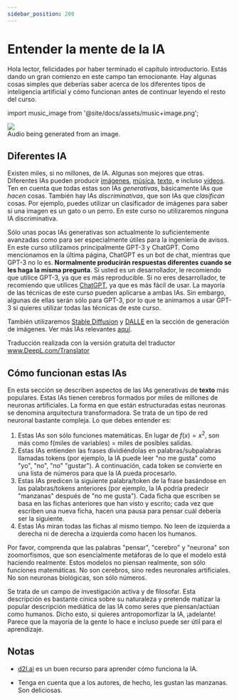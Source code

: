 ```yaml
---
sidebar_position: 200
---
```


#   Entender la mente de la IA

Hola lector, felicidades por haber terminado el capítulo introductorio. Estás dando un gran comienzo en este campo tan emocionante. Hay algunas cosas simples que deberías saber acerca de los diferentes tipos de inteligencia artificial y cómo funcionan antes de continuar leyendo el resto del curso.

import music_image from '@site/docs/assets/music+image.png';

<div style={{textAlign: 'center'}}>
  <img src={music_image} style={{width: "850px"}} />
</div>

<div style={{textAlign: 'center'}}>
  Audio being generated from an image.
</div>

## Diferentes IA

Existen miles, si no millones, de IA. Algunas son mejores que otras. Diferentes IAs pueden producir [imágenes](https://openai.com/product/dall-e-2), [música](https://google-research.github.io/seanet/musiclm/examples/), [texto](https://platform.openai.com/playground), e incluso [vídeos](https://makeavideo.studio/). Ten en cuenta que todas estas son IAs _generativas_, básicamente IAs que _hacen_ cosas. También hay IAs _discriminativas_, que son IAs que _clasifican_ cosas. Por ejemplo, puedes utilizar un clasificador de imágenes para saber si una imagen es un gato o un perro. En este curso no utilizaremos ninguna IA discriminativa.

Sólo unas pocas IAs generativas son actualmente lo suficientemente avanzadas como para ser especialmente útiles para la ingeniería de avisos. En este curso utilizamos principalmente GPT-3 y ChatGPT. Como mencionamos en la última página, ChatGPT es un bot de chat, mientras que GPT-3 no lo es. **Normalmente producirán respuestas diferentes cuando se les haga la misma pregunta**. Si usted es un desarrollador, le recomiendo que utilice GPT-3, ya que es más reproducible. Si no eres desarrollador, te recomiendo que utilices [ChatGPT](https://learnprompting.org/docs/category/%EF%B8%8F-image-prompting), ya que es más fácil de usar. La mayoría de las técnicas de este curso pueden aplicarse a ambas IAs. Sin embargo, algunas de ellas serán sólo para GPT-3, por lo que te animamos a usar GPT-3 si quieres utilizar todas las técnicas de este curso.

También utilizaremos [Stable Diffusion](https://beta.dreamstudio.ai/home) y [DALLE](https://openai.com/product/dall-e-2) en la sección de generación de imágenes. Ver más IAs relevantes [aquí](https://learnprompting.org/docs/products#chatbots).

Traducción realizada con la versión gratuita del traductor www.DeepL.com/Translator

## Cómo funcionan estas IAs

En esta sección se describen aspectos de las IAs generativas de **texto** más populares. Estas IAs tienen cerebros formados por miles de millones de neuronas artificiales. La forma en que están estructuradas estas neuronas se denomina arquitectura transformadora. Se trata de un tipo de red neuronal bastante compleja. Lo que debes entender es:

1. Estas IAs son sólo funciones matemáticas. En lugar de $f(x) = x^2$, son más como f(miles de variables) = miles de posibles salidas.
2. Estas IAs entienden las frases dividiéndolas en palabras/subpalabras llamadas tokens (por ejemplo, la IA puede leer "no me gusta" como "yo", "no", "no" "gustar"). A continuación, cada token se convierte en una lista de números para que la IA pueda procesarlo.
3. Estas IAs predicen la siguiente palabra/token de la frase basándose en las palabras/tokens anteriores (por ejemplo, la IA podría predecir "manzanas" después de "no me gusta"). Cada ficha que escriben se basa en las fichas anteriores que han visto y escrito; cada vez que escriben una nueva ficha, hacen una pausa para pensar cuál debería ser la siguiente.
4. Estas IAs miran todas las fichas al mismo tiempo. No leen de izquierda a derecha ni de derecha a izquierda como hacen los humanos.

Por favor, comprenda que las palabras "pensar", "cerebro" y "neurona" son zoomorfismos, que son esencialmente metáforas de lo que el modelo está haciendo realmente. Estos modelos no piensan realmente, son sólo funciones matemáticas. No son cerebros, sino redes neuronales artificiales. No son neuronas biológicas, son sólo números.

Se trata de un campo de investigación activa y de filosofar. Esta descripción es bastante cínica sobre su naturaleza y pretende matizar la popular descripción mediática de las IA como seres que piensan/actúan como humanos. Dicho esto, si quieres antropomorfizar la IA, ¡adelante! Parece que la mayoría de la gente lo hace e incluso puede ser útil para el aprendizaje.

## Notas

- [d2l.ai](https://www.d2l.ai) es un buen recurso para aprender cómo funciona la IA.

- Tenga en cuenta que a los autores, de hecho, les gustan las manzanas. Son deliciosas.

